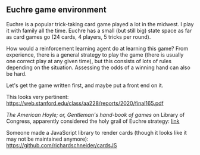## Euchre game environment
Euchre is a popular trick-taking card game played a lot in the midwest. I play it with family all the time. Euchre has a small (but still big) state space as far as card games go (24 cards, 4 players, 5 tricks per round).

How would a reinforcement learning agent do at learning this game? From experience, there is a general strategy to play the game (there is usually one correct play at any given time), but this consists of lots of rules depending on the situation. Assessing the odds of a winning hand can also be hard.

Let's get the game written first, and maybe put a front end on it.

This looks very pertinent: https://web.stanford.edu/class/aa228/reports/2020/final165.pdf

*The American Hoyle; or, Gentleman's hand-book of games* on Library of Congress, apparently considered the holy grail of Euchre strategy: [link](https://www.loc.gov/resource/dcmsiabooks.americanhoyleorg00dick_0/?sp=2&st=pdf&pdfPage=1)

Someone made a JavaScript library to render cards (though it looks like it may not be maintained anymore): https://github.com/richardschneider/cardsJS
